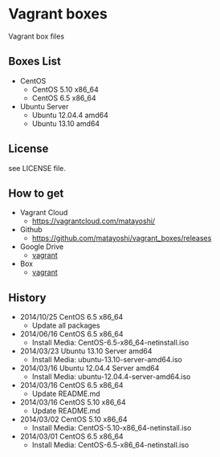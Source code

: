 Vagrant boxes
=============

Vagrant box files

Boxes List
----------

- CentOS
    - CentOS 5.10 x86_64
    - CentOS 6.5 x86_64
- Ubuntu Server
    - Ubuntu 12.04.4 amd64
    - Ubuntu 13.10 amd64

License
-------

see LICENSE file.

How to get
----------

- Vagrant Cloud
    - https://vagrantcloud.com/matayoshi/
- Github
    - https://github.com/matayoshi/vagrant_boxes/releases
- Google Drive
    - [vagrant](https://drive.google.com/folderview?id=0B_MzkQ7E4I3TekdWZkR1VEJKa1E)
- Box
    - [vagrant](https://app.box.com/s/y0acu5g4stq19wkc3gkw)

History
-------

- 2014/10/25 CentOS 6.5 x86_64
    - Update all packages
- 2014/06/16 CentOS 6.5 x86_64
    - Install Media: CentOS-6.5-x86_64-netinstall.iso
- 2014/03/23 Ubuntu 13.10 Server amd64
    - Install Media: ubuntu-13.10-server-amd64.iso
- 2014/03/16 Ubuntu 12.04.4 Server amd64
    - Install Media: ubuntu-12.04.4-server-amd64.iso
- 2014/03/16 CentOS 6.5 x86_64
    - Update README.md
- 2014/03/16 CentOS 5.10 x86_64
    - Update README.md
- 2014/03/02 CentOS 5.10 x86_64
    - Install Media: CentOS-5.10-x86_64-netinstall.iso
- 2014/03/01 CentOS 6.5 x86_64
    - Install Media: CentOS-6.5-x86_64-netinstall.iso
